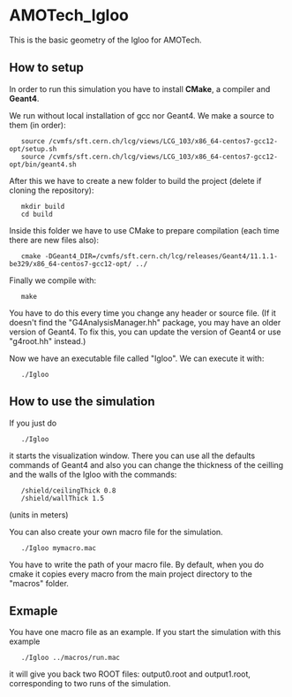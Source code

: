 # AMOTech_Igloo
This is the basic geometry of the Igloo for AMOTech.

## How to setup

In order to run this simulation you have to install **CMake**, a compiler and **Geant4**.

We run without local installation of gcc nor Geant4. We make a source to them (in order):
```console
   source /cvmfs/sft.cern.ch/lcg/views/LCG_103/x86_64-centos7-gcc12-opt/setup.sh
   source /cvmfs/sft.cern.ch/lcg/views/LCG_103/x86_64-centos7-gcc12-opt/bin/geant4.sh
```

After this we have to create a new folder to build the project (delete if cloning the repository):
```console
   mkdir build
   cd build 
```
Inside this folder we have to use CMake to prepare compilation (each time there are new files also):
```console
   cmake -DGeant4_DIR=/cvmfs/sft.cern.ch/lcg/releases/Geant4/11.1.1-be329/x86_64-centos7-gcc12-opt/ ../
```
Finally we compile with:
```console
   make
```
You have to do this every time you change any header or source file.
(If it doesn't find the "G4AnalysisManager.hh" package, you may have an older version of Geant4. To fix this, you can update the version of Geant4 or use "g4root.hh" instead.)

Now we have an executable file called "Igloo". We can execute it with:
```console
   ./Igloo
```

## How to use the simulation

If you just do 
```console
   ./Igloo
```
it starts the visualization window. There you can use all the defaults commands of Geant4 and also you can change the thickness of the ceilling and the walls of the Igloo with the commands:
```console
   /shield/ceilingThick 0.8
   /shield/wallThick 1.5
```
(units in meters)

You can also create your own macro file for the simulation.
```console
   ./Igloo mymacro.mac
```

You have to write the path of your macro file. By default, when you do cmake it copies every macro from the main project directory to the "macros" folder.

## Exmaple

You have one macro file as an example. If you start the simulation with this example
```console
   ./Igloo ../macros/run.mac
```
it will give you back two ROOT files: output0.root and output1.root, corresponding to two runs of the simulation.
